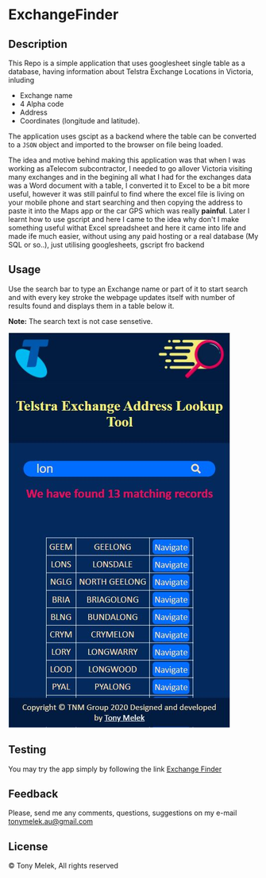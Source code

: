 # ExchangeFinder
## Description
This Repo is a simple application that uses googlesheet single table as a database, having information about Telstra Exchange Locations in Victoria, inluding 
* Exchange name 
* 4 Alpha code 
* Address 
* Coordinates (longitude and latitude).

The application uses gscipt as a backend where the table can be converted to a `JSON` object and imported to the browser on file being loaded.

The idea and motive behind making this application was that when I was working as aTelecom subcontractor, I needed to go allover Victoria visiting many exchanges and in the begining all what I had for the exchanges data was a Word document with a table, I converted it to Excel to be a bit more useful, however it was still painful to find where the excel file is living on your mobile phone and start searching and then copying the address to paste it into the Maps app or the car GPS which was really **painful**. Later I learnt how to use gscript and here I came to the idea why don't I make something useful withat Excel spreadsheet and here it came into life and made ife much easier, without using any paid hosting or a real database (My SQL or so..), just utilising googlesheets, gscript fro backend


## Usage
Use the search bar to type an Exchange name or part of it to start search and with every key stroke the webpage updates itself with number of results found and displays them in a table below it.

**Note:** The search text is not case sensetive.


![screenshot](screenshot.JPG)

## Testing
You may try the app simply by following the link [Exchange Finder](https://tonymelek.github.io/ExchangeFinder/)

## Feedback
Please, send me any comments, questions, suggestions on my e-mail [tonymelek.au@gmail.com](mailto:tonymelek.au@gmail.com)


## License
© Tony Melek, All rights reserved
